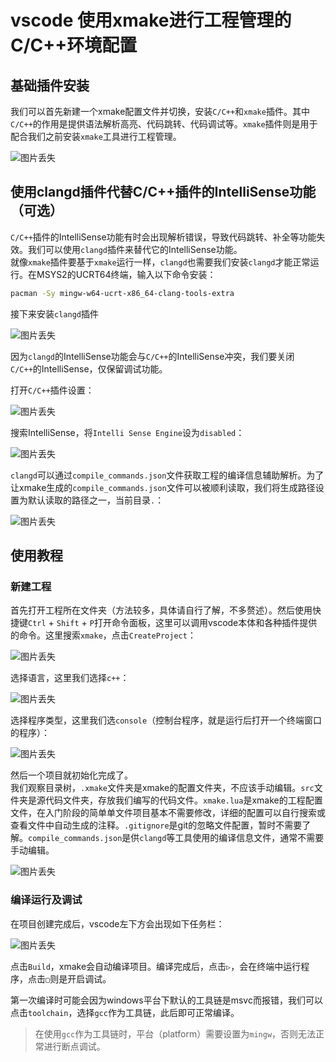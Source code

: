 # vscode 使用xmake进行工程管理的C/C++环境配置

## 基础插件安装

我们可以首先新建一个xmake配置文件并切换，安装`C/C++`和`xmake`插件。其中`C/C++`的作用是提供语法解析高亮、代码跳转、代码调试等。`xmake`插件则是用于配合我们之前安装`xmake`工具进行工程管理。

![图片丢失](img/vscode_xmake_1.jpg "需要安装的插件")

## 使用clangd插件代替C/C++插件的IntelliSense功能（可选）

`C/C++`插件的IntelliSense功能有时会出现解析错误，导致代码跳转、补全等功能失效。我们可以使用`clangd`插件来替代它的IntelliSense功能。  
就像`xmake`插件要基于`xmake`运行一样，`clangd`也需要我们安装`clangd`才能正常运行。在MSYS2的UCRT64终端，输入以下命令安装：

```bash
pacman -Sy mingw-w64-ucrt-x86_64-clang-tools-extra
```

接下来安装`clangd`插件

![图片丢失](img/vscode_xmake_2.jpg "clangd插件")

因为`clangd`的IntelliSense功能会与`C/C++`的IntelliSense冲突，我们要关闭`C/C++`的IntelliSense，仅保留调试功能。

打开`C/C++`插件设置：

![图片丢失](img/vscode_xmake_3.jpg "C/C++插件设置")

搜索IntelliSense，将`Intelli Sense Engine`设为`disabled`：

![图片丢失](img/vscode_xmake_4.jpg "禁用IntelliSense")

`clangd`可以通过`compile_commands.json`文件获取工程的编译信息辅助解析。为了让xmake生成的`compile_commands.json`文件可以被顺利读取，我们将生成路径设置为默认读取的路径之一，当前目录`.`：

![图片丢失](img/vscode_xmake_5.jpg "修改Compile Commands Directory")

## 使用教程

### 新建工程

首先打开工程所在文件夹（方法较多，具体请自行了解，不多赘述）。然后使用快捷键`Ctrl` + `Shift` + `P`打开命令面板，这里可以调用vscode本体和各种插件提供的命令。这里搜索`xmake`，点击`CreateProject`：

![图片丢失](img/vscode_xmake_6.jpg "创建新工程")

选择语言，这里我们选择`c++`：

![图片丢失](img/vscode_xmake_7.jpg "选择语言")

选择程序类型，这里我们选`console`（控制台程序，就是运行后打开一个终端窗口的程序）：

![图片丢失](img/vscode_xmake_8.jpg "选择程序类型")

然后一个项目就初始化完成了。  
我们观察目录树，`.xmake`文件夹是xmake的配置文件夹，不应该手动编辑。`src`文件夹是源代码文件夹，存放我们编写的代码文件。`xmake.lua`是xmake的工程配置文件，在入门阶段的简单单文件项目基本不需要修改，详细的配置可以自行搜索或查看文件中自动生成的注释。`.gitignore`是git的忽略文件配置，暂时不需要了解。`compile_commands.json`是供`clangd`等工具使用的编译信息文件，通常不需要手动编辑。

![图片丢失](img/vscode_xmake_9.jpg "新建工程目录结构")

### 编译运行及调试

在项目创建完成后，vscode左下方会出现如下任务栏：

![图片丢失](img/vscode_xmake_10.jpg "xmake任务栏")

点击`Build`，xmake会自动编译项目。编译完成后，点击`▷`，会在终端中运行程序，点击`▢`则是开启调试。

第一次编译时可能会因为windows平台下默认的工具链是msvc而报错，我们可以点击`toolchain`，选择`gcc`作为工具链，此后即可正常编译。

>在使用`gcc`作为工具链时，平台（platform）需要设置为`mingw`，否则无法正常进行断点调试。
